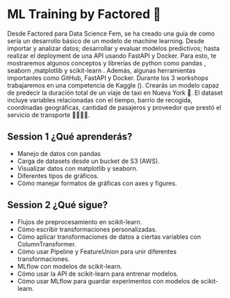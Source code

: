 # ML Training by Factored 🚀

Desde Factored para Data Science Fem, se ha creado una guía de como sería un desarrollo básico de un modelo de machine learning. Desde importar y analizar datos; desarrollar y evaluar modelos predictivos; hasta realizar el deployment de una API usando FastAPI y Docker. Para esto, te mostraremos algunos conceptos y librerías de python como pandas , seaborn ,matplotlib y  scikit-learn . Además, algunas herramientas importantes como GitHub, FastAPI y Docker.
Durante los 3 workshops trabajaremos en una competencia de Kaggle (). Crearás un modelo capaz de predecir la duración total de un viaje de taxi en Nueva York 🗽. El dataset incluye variables relacionadas con el tiempo, barrio de recogida, coordinadas geográficas, cantidad de pasajeros y proveedor que prestó el servicio de transporte 🚕💨💨💨.

##  Session 1 ¿Qué aprenderás?

- Manejo de datos con pandas
- Carga de datasets desde un bucket de S3 (AWS).
- Visualizar datos con matplotlib y seaborn.
- Diferentes tipos de gráficos.
- Cómo manejar formatos de gráficas con axes y figures.

##  Session 2 ¿Qué sigue?

- Flujos de preprocesamiento en scikit-learn.
- Cómo escribir transformaciones personalizadas.
- Cómo aplicar transformaciones de datos a ciertas variables con ColumnTransformer.
- Cómo usar Pipeline y FeatureUnion para unir diferentes transformaciones.
- MLflow con modelos de scikit-learn.
- Cómo usar la API de scikit-learn para entrenar modelos.
- Cómo usar MLflow para guardar experimentos con modelos de scikit-learn.
